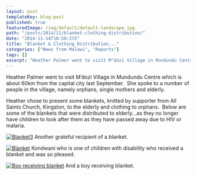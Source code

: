 ```yaml
---
layout: post
templateKey: blog-post
published: true
featuredImage: /img/default/default-landscape.jpg
path: "/posts/2014/11/blanket-clothing-distribution/"
date: "2014-11-14T10:50:27Z"
title: "Blanket & Clothing Distribution..."
categories: ["News from Malawi", "Reports"]
tags: []
excerpt: "Heather Palmer went to visit M’dozi Village in Mundundu Centre which is about 60km from the capital..."
---
```


Heather Palmer went to visit M’dozi Village in Mundundu Centre which is about 60km from the capital city last September.  She spoke to a number of people in the village, namely orphans, single mothers and elderly.

Heather chose to present some blankets, knitted by supporter from All Saints Church, Kingston, to the elderly and clothing to orphans.  Below are some of the blankets that were distributed to elderly...as they no longer have children to look after them as they have passed away due to HIV or malaria.

[![Blanket3](https://f000.backblazeb2.com/file/avm-wp-uploads/2014/11/Blanket31-225x300.jpg)](https://f000.backblazeb2.com/file/avm-wp-uploads/2014/11/Blanket31.jpg) Another grateful recipient of a blanket.

[![Blanket](https://f000.backblazeb2.com/file/avm-wp-uploads/2014/11/Blanket1-225x300.jpg)](https://f000.backblazeb2.com/file/avm-wp-uploads/2014/11/Blanket1.jpg) Kondwani who is one of children with disability who received a blanket and was so pleased.

[![Boy receiving blanket](https://f000.backblazeb2.com/file/avm-wp-uploads/2014/10/Malawi-2014-178-198x300.jpg)](https://f000.backblazeb2.com/file/avm-wp-uploads/2014/10/Malawi-2014-178.jpg) And a boy receiving blanket.
